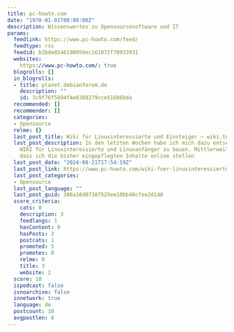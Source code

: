 ```yaml
---
title: pc-howto.com
date: "1970-01-01T00:00:00Z"
description: Wissenswertes zu Opensourcesoftware und IT
params:
  feedlink: https://www.pc-howto.com/feed/
  feedtype: rss
  feedid: b2bde8546190059ec161072f70933931
  websites:
    https://www.pc-howto.com/: true
  blogrolls: []
  in_blogrolls:
  - title: planet.debianforum.de
    description: ""
    id: 3c9f76f5894f4e0388279cce51686bda
  recommended: []
  recommender: []
  categories:
  - Opensource
  relme: {}
  last_post_title: Wiki für Linuxinteressierte und Einsteiger – wiki.techgamegeek.com
  last_post_description: In den letzten Wochen habe ich mich dazu entschieden, ein
    WIKI für Linuxinteressierte und Linuxanfänger zu bauen. Mittlerweile denke ich,
    dass ich die bisher eingepflegten Inhalte online stellen
  last_post_date: "2024-08-21T17:54:19Z"
  last_post_link: https://www.pc-howto.com/wiki-fuer-linuxinteressierte-und-einsteiger-wiki-techgamegeek-com/
  last_post_categories:
  - Opensource
  last_post_language: ""
  last_post_guid: 386a16d0730f525ee10bb40cfee2d148
  score_criteria:
    cats: 0
    description: 3
    feedlangs: 1
    hasContent: 0
    hasPosts: 3
    postcats: 1
    promoted: 5
    promotes: 0
    relme: 0
    title: 3
    website: 2
  score: 18
  ispodcast: false
  isnoarchive: false
  innetwork: true
  language: de
  postcount: 10
  avgpostlen: 0
---
```

